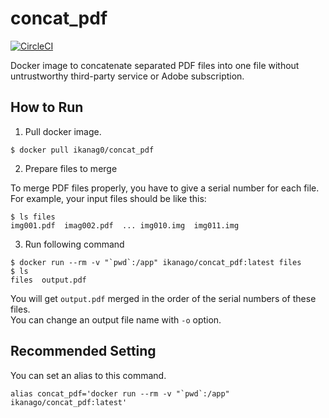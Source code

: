 # concat_pdf

[![CircleCI](https://circleci.com/gh/circleci/circleci-docs.svg?style=svg)](https://app.circleci.com/pipelines/github/ikanago/concat_pdf)

Docker image to concatenate separated PDF files into one file without untrustworthy third-party service or Adobe subscription.

## How to Run
1. Pull docker image.

```
$ docker pull ikanag0/concat_pdf
```

2. Prepare files to merge

To merge PDF files properly, you have to give a serial number for each file.  
For example, your input files should be like this:
```
$ ls files
img001.pdf  imag002.pdf  ... img010.img  img011.img
```

3. Run following command

```
$ docker run --rm -v "`pwd`:/app" ikanago/concat_pdf:latest files
$ ls
files  output.pdf
```
You will get `output.pdf` merged in the order of the serial numbers of these files.  
You can change an output file name with `-o` option.

## Recommended Setting

You can set an alias to this command.
```
alias concat_pdf='docker run --rm -v "`pwd`:/app" ikanago/concat_pdf:latest'
